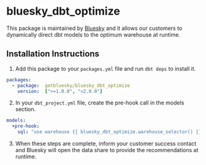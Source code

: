 # bluesky_dbt_optimize

This package is maintained by [Bluesky](https://www.getbluesky.io/) and it allows our customers to dynamically direct dbt models to the optimum warehouse at runtime.

## Installation Instructions

1. Add this package to your `packages.yml` file and run `dbt deps` to install it.

```yaml
packages:
  - package:  getbluesky/bluesky_dbt_optimize
    version:  [">=1.0.0", "<2.0.0"]
```

2. In your `dbt_project.yml` file, create the pre-hook call in the models section.

```yaml
models:
  +pre-hook:
    sql: "use warehouse {{ bluesky_dbt_optimize.warehouse_selector() }}"
```

3. When these steps are complete, inform your customer success contact and Bluesky will open the data share to provide
   the recommendations at runtime.